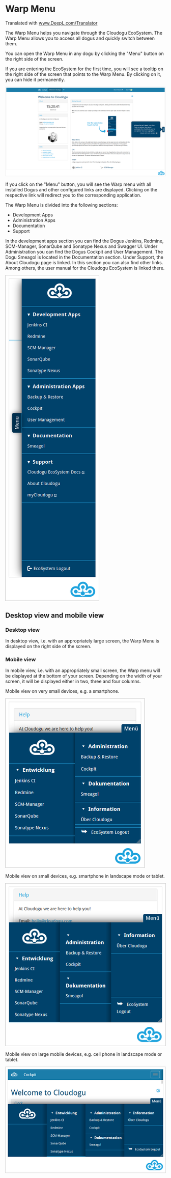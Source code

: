# Warp Menu

Translated with www.DeepL.com/Translator

The Warp Menu helps you navigate through the Cloudogu EcoSystem. The Warp Menu allows you to access all dogus and quickly switch between them.

You can open the Warp Menu in any dogu by clicking the "Menu" button on the right side of the screen.

If you are entering the EcoSystem for the first time, you will see a tooltip on the right side of the screen that points to the Warp Menu.
By clicking on it, you can hide it permanently.

![Warp Menu Placement](figures/warp-menu/WarpMenuFirstView.png)

If you click on the "Menu" button, you will see the Warp menu with all installed Dogus and other configured
links are displayed. Clicking on the respective link will redirect you to the corresponding application.

The Warp Menu is divided into the following sections:

* Development Apps
* Administration Apps
* Documentation
* Support

In the development apps section you can find the Dogus Jenkins, Redmine, SCM-Manager, SonarQube and Sonatype Nexus and Swagger UI. Under Administration you can find the Dogus Cockpit and User Management. The Dogu Smeagol is located in the Documentation section. Under Support, the About Cloudogu page is linked. In this section you can also find other links. Among others, the user manual for the Cloudogu EcoSystem is linked there.

![Warp Menu Tools](figures/warp-menu/WarpMenuFocus_en.png)


## Desktop view and mobile view

### Desktop view

In desktop view, i.e. with an appropriately large screen, the Warp Menu is displayed on the right side of the screen.

### Mobile view

In mobile view, i.e. with an appropriately small screen, the Warp menu will be displayed at the bottom of your screen.
Depending on the width of your screen, it will be displayed either in two, three and four columns.


Mobile view on very small devices, e.g. a smartphone.

![Warp Menu two columns: mobile](figures/warp-menu/WarpMenuTwoColumns.png)


Mobile view on small devices, e.g. smartphone in landscape mode or tablet.

![Warp menu three columns: mobile](figures/warp-menu/WarpMenuThreeColumns.png)

Mobile view on large mobile devices, e.g. cell phone in landscape mode or tablet.

![Warp menu four columns: mobile](figures/warp-menu/WarpMenuFourColumns.png)
